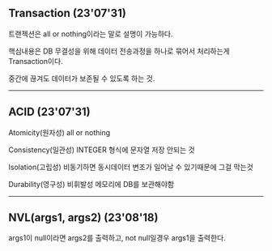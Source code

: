 
## Transaction (23'07'31)
트랜젝션은 all or nothing이라는 말로 설명이 가능하다.

핵심내용은 DB 무결성을 위해 데이터 전송과정을 하나로 묶어서 처리하는게 Transaction이다.

중간에 끊겨도 데이터가 보존될 수 있도록 하는 것.

--------------------------------
## ACID (23'07'31)

Atomicity(원자성) all or nothing

Consistency(일관성) INTEGER 형식에 문자열 저장 안되는 것

Isolation(고립성) 비동기하면 동시데이터 변조가 일어날 수 있기때문에 그걸 막는것

Durability(영구성) 비휘발성 메모리에 DB를 보관해야함

-----------------
## NVL(args1, args2) (23'08'18)

args1이 null이라면 args2를 출력하고, not null일경우 args1을 출력한다.
